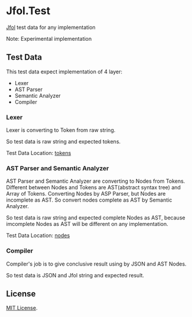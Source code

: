 # Jfol.Test

[Jfol](https://github.com/MeilCli/Jfol) test data for any implementation

Note: Experimental implementation

## Test Data
This test data expect implementation of 4 layer:
- Lexer
- AST Parser
- Semantic Analyzer
- Compiler

### Lexer
Lexer is converting to Token from raw string.

So test data is raw string and expected tokens.

Test Data Location: [tokens](tokens)

### AST Parser and Semantic Analyzer
AST Parser and Semantic Analyzer are converting to Nodes from Tokens. Different between Nodes and Tokens are AST(abstract syntax tree) and Array of Tokens. Converting Nodes by ASP Parser, but Nodes are incomplete as AST. So convert nodes complete as AST by Semantic Analyzer.

So test data is raw string and expected complete Nodes as AST, because imcomplete Nodes as AST will be different on any implementation.

Test Data Location: [nodes](nodes)

### Compiler
Compiler's job is to give conclusive result using by JSON and AST Nodes.

So test data is JSON and Jfol string and expected result.

## License

[MIT License](LICENSE).
